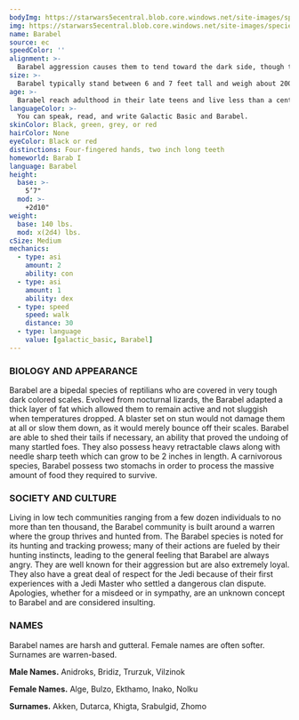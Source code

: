 ```yaml
---
bodyImg: https://starwars5ecentral.blob.core.windows.net/site-images/species/species_Barabel.png
img: https://starwars5ecentral.blob.core.windows.net/site-images/species/species_Barabel.png
name: Barabel
source: ec
speedColor: ''
alignment: >-
  Barabel aggression causes them to tend toward the dark side, though there are exceptions.
size: >-
  Barabel typically stand between 6 and 7 feet tall and weigh about 200 lbs. Regardless of your position in that range, your size is Medium.
age: >-
  Barabel reach adulthood in their late teens and live less than a century.
languageColor: >-
  You can speak, read, and write Galactic Basic and Barabel. 
skinColor: Black, green, grey, or red
hairColor: None
eyeColor: Black or red
distinctions: Four-fingered hands, two inch long teeth
homeworld: Barab I
language: Barabel
height:
  base: >-
    5’7"
  mod: >-
    +2d10"
weight:
  base: 140 lbs.
  mod: x(2d4) lbs.
cSize: Medium
mechanics:
  - type: asi
    amount: 2
    ability: con
  - type: asi
    amount: 1
    ability: dex
  - type: speed
    speed: walk
    distance: 30
  - type: language
    value: [galactic_basic, Barabel]
---
```

### BIOLOGY AND APPEARANCE
Barabel are a bipedal species of reptilians who are covered in very tough dark colored scales. Evolved from nocturnal lizards, the Barabel adapted a thick layer of fat which allowed them to remain active and not sluggish when temperatures dropped. A blaster set on stun would not damage them at all or slow them down, as it would merely bounce off their scales. Barabel are able to shed their tails if necessary, an ability that proved the undoing of many startled foes. They also possess heavy retractable claws along with needle sharp teeth which can grow to be 2 inches in length. A carnivorous species, Barabel possess two stomachs in order to process the massive amount of food they required to survive.

### SOCIETY AND CULTURE
Living in low tech communities ranging from a few dozen individuals to no more than ten thousand, the Barabel community is built around a warren where the group thrives and hunted from. The Barabel species is noted for its hunting and tracking prowess; many of their actions are fueled by their hunting instincts, leading to the general feeling that Barabel are always angry. They are well known for their aggression but are also extremely loyal. They also have a great deal of respect for the Jedi because of their first experiences with a Jedi Master who settled a dangerous clan dispute. Apologies, whether for a misdeed or in sympathy, are an unknown concept to Barabel and are considered insulting.

### NAMES
Barabel names are harsh and gutteral. Female names are often softer. Surnames are warren-based.

__Male Names.__ Anidroks, Bridiz, Trurzuk, Vilzinok

__Female Names.__ Alge, Bulzo, Ekthamo, Inako, Nolku

__Surnames.__ Akken, Dutarca, Khigta, Srabulgid, Zhomo



    